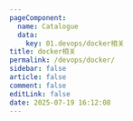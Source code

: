 ```yaml
---
pageComponent: 
  name: Catalogue
  data: 
    key: 01.devops/docker相关
title: docker相关
permalink: /devops/docker/
sidebar: false
article: false
comment: false
editLink: false
date: 2025-07-19 16:12:08
---
```

